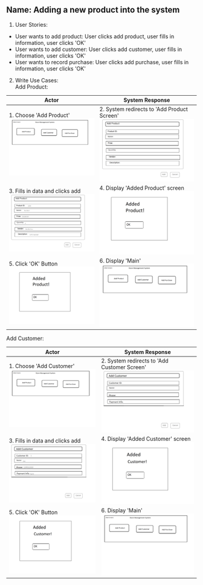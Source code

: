 Name: Adding a new product into the system
-------------------------------------------

1. User Stories:
  * User wants to add product: User clicks add product, user fills in information, user clicks 'OK'
  * User wants to add customer: User clicks add customer, user fills in information, user clicks 'OK'
  * User wants to record purchase: User clicks add purchase, user fills in information, user clicks 'OK'


2. Write Use Cases:  
Add Product:  

|**Actor**|**System Response**|
|----------|-------------------|
|1. Choose 'Add Product' ![main](mainscreen.png)  |2. System redirects to 'Add Product Screen' ![AddProduct](AddProductScreen.png)|
|3. Fills in data and clicks add ![FilledIn](FilledInProduct.png)|4. Display 'Added Product' screen ![AddedProduct](AddedProduct.png)|
|5. Click 'OK' Button ![AddedProduct](AddedProduct.png)|6. Display 'Main' ![main](mainscreen.png) |

Add Customer:  

|**Actor**|**System Response**|
|----------|-------------------|
|1. Choose 'Add Customer' ![main](mainscreen.png)  |2. System redirects to 'Add Customer Screen' ![AddProduct](AddCustomerScreen.png)|
|3. Fills in data and clicks add ![FilledIn](FilledInCustomer.png)|4. Display 'Added Customer' screen ![AddedProduct](AddedCustomer.png)|
|5. Click 'OK' Button ![AddedProduct](AddedCustomer.png)|6. Display 'Main' ![main](mainscreen.png) |


